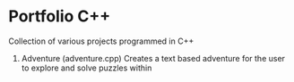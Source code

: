 # Portfolio C++
Collection of various projects programmed in C++

1. Adventure (adventure.cpp)
   Creates a text based adventure for the user to explore and solve puzzles within
